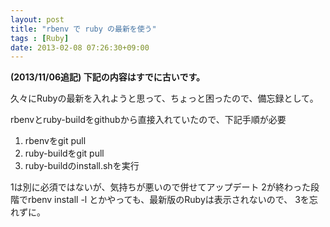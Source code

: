 ```yaml
---
layout: post
title: "rbenv で ruby の最新を使う"
tags : [Ruby]
date: 2013-02-08 07:26:30+09:00
---
```




**(2013/11/06追記) 下記の内容はすでに古いです。**


久々にRubyの最新を入れようと思って、ちょっと困ったので、備忘録として。


rbenvとruby-buildをgithubから直接入れていたので、下記手順が必要


1. rbenvをgit pull
2. ruby-buildをgit pull
3. ruby-buildのinstall.shを実行


1は別に必須ではないが、気持ちが悪いので併せてアップデート
2が終わった段階でrbenv install -l とかやっても、最新版のRubyは表示されないので、
3を忘れずに。


